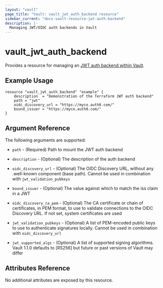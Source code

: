 ```yaml
---
layout: "vault"
page_title: "Vault: vault_jwt_auth_backend resource"
sidebar_current: "docs-vault-resource-jwt-auth-backend"
description: |-
  Managing JWT/OIDC auth backends in Vault
---
```


# vault\_jwt\_auth\_backend

Provides a resource for managing an
[JWT auth backend within Vault](https://www.vaultproject.io/docs/auth/jwt.html).

## Example Usage

```hcl
resource "vault_jwt_auth_backend" "example" {
    description  = "Demonstration of the Terraform JWT auth backend"
    path = "jwt"
    oidc_discovery_url = "https://myco.auth0.com/"
    bound_issuer = "https://myco.auth0.com/"
}
```

## Argument Reference

The following arguments are supported:

* `path` - (Required) Path to mount the JWT auth backend

* `description` - (Optional) The description of the auth backend

* `oidc_discovery_url` - (Optional) The OIDC Discovery URL, without any .well-known component (base path). Cannot be used in combination with `jwt_validation_pubkeys`

* `bound_issuer` - (Optional) The value against which to match the iss claim in a JWT

* `oidc_discovery_ca_pem` - (Optional) The CA certificate or chain of certificates, in PEM format, to use to validate connections to the OIDC Discovery URL. If not set, system certificates are used

* `jwt_validation_pubkeys` - (Optional) A list of PEM-encoded public keys to use to authenticate signatures locally. Cannot be used in combination with `oidc_discovery_url`

* `jwt_supported_algs` - (Optional) A list of supported signing algorithms. Vault 1.1.0 defaults to [RS256] but future or past versions of Vault may differ

## Attributes Reference

No additional attributes are exposed by this resource.
